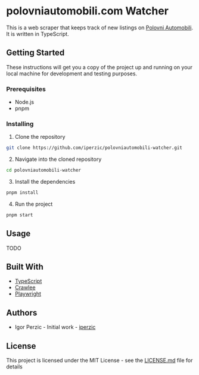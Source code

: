 # polovniautomobili.com Watcher

This is a web scraper that keeps track of new listings on [Polovni Automobili](polovniautomobili.com). It is written in TypeScript.

## Getting Started

These instructions will get you a copy of the project up and running on your local machine for development and testing purposes.

### Prerequisites

- Node.js
- pnpm

### Installing

1. Clone the repository

```bash
git clone https://github.com/iperzic/polovniautomobili-watcher.git
```

2. Navigate into the cloned repository
```bash
cd polovniautomobili-watcher
```

3. Install the dependencies
```bash
pnpm install
```

4. Run the project
```bash
pnpm start
```

## Usage

TODO

## Built With

- [TypeScript](https://www.typescriptlang.org/)
- [Crawlee](https://www.npmjs.com/package/crawlee)
- [Playwright](https://playwright.dev/)

## Authors

- Igor Perzic - Initial work - [iperzic](https://github.com/iperzic)

## License

This project is licensed under the MIT License - see the [LICENSE.md](LICENSE.md) file for details
